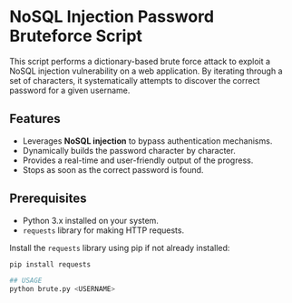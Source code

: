 # NoSQL Injection Password Bruteforce Script

This script performs a dictionary-based brute force attack to exploit a NoSQL injection vulnerability on a web application. By iterating through a set of characters, it systematically attempts to discover the correct password for a given username.

## Features
- Leverages **NoSQL injection** to bypass authentication mechanisms.
- Dynamically builds the password character by character.
- Provides a real-time and user-friendly output of the progress.
- Stops as soon as the correct password is found.

## Prerequisites
- Python 3.x installed on your system.
- `requests` library for making HTTP requests.

Install the `requests` library using pip if not already installed:
```bash
pip install requests

## USAGE
python brute.py <USERNAME>
